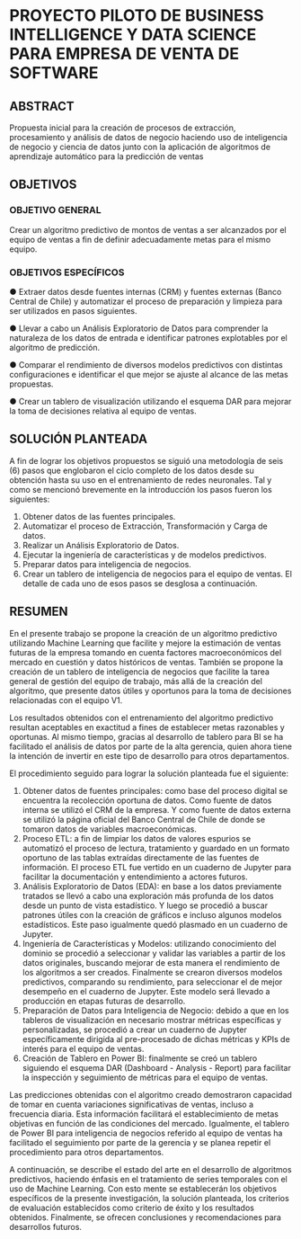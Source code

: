 # PROYECTO PILOTO DE BUSINESS INTELLIGENCE Y DATA SCIENCE PARA EMPRESA DE VENTA DE SOFTWARE
## ABSTRACT
Propuesta inicial para la creación de procesos de extracción, procesamiento y análisis de datos de negocio haciendo uso de inteligencia de negocio y ciencia de datos junto con la aplicación de algoritmos de aprendizaje automático para la predicción de ventas

## OBJETIVOS
### OBJETIVO GENERAL
Crear un algoritmo predictivo de montos de ventas a ser alcanzados por el equipo de ventas a fin de definir adecuadamente metas para el mismo equipo.
### OBJETIVOS ESPECÍFICOS
●	Extraer datos desde fuentes internas (CRM) y fuentes externas (Banco Central de Chile) y automatizar el proceso de preparación y limpieza para ser utilizados en pasos siguientes.

●	Llevar a cabo un Análisis Exploratorio de Datos para comprender la naturaleza de los datos de entrada e identificar patrones explotables por el algoritmo de predicción.

●	Comparar el rendimiento de diversos modelos predictivos con distintas configuraciones e identificar el que mejor se ajuste al alcance de las metas propuestas.

●	Crear un tablero de visualización utilizando el esquema DAR para mejorar la toma de decisiones relativa al equipo de ventas.

## SOLUCIÓN PLANTEADA
A fin de lograr los objetivos propuestos se siguió una metodología de seis (6) pasos que englobaron el ciclo completo de los datos desde su obtención hasta su uso en el entrenamiento de redes neuronales. Tal y como se mencionó brevemente en la introducción los pasos fueron los siguientes:
1.	Obtener datos de las fuentes principales.
2.	Automatizar el proceso de Extracción, Transformación y Carga de datos.
3.	Realizar un Análisis Exploratorio de Datos.
4.	Ejecutar la ingeniería de características y de modelos predictivos.
5.	Preparar datos para inteligencia de negocios.
6.	Crear un tablero de inteligencia de negocios para el equipo de ventas.
El detalle de cada uno de esos pasos se desglosa a continuación.

## RESUMEN
En el presente trabajo se propone la creación de un algoritmo predictivo utilizando Machine Learning que facilite y mejore la estimación de ventas futuras de la empresa tomando en cuenta factores macroeconómicos del mercado en cuestión y datos históricos de ventas. También se propone la creación de un tablero de inteligencia de negocios que facilite la tarea general de gestión del equipo de trabajo, más allá de la creación del algoritmo, que presente datos útiles y oportunos para la toma de decisiones relacionadas con el equipo V1.

Los resultados obtenidos con el entrenamiento del algoritmo predictivo resultan aceptables en exactitud a fines de establecer metas razonables y oportunas. Al mismo tiempo, gracias al desarrollo de tablero para BI se ha facilitado el análisis de datos por parte de la alta gerencia, quien ahora tiene la intención de invertir en este tipo de desarrollo para otros departamentos.

El procedimiento seguido para lograr la solución planteada fue el siguiente:
1.	Obtener datos de fuentes principales: como base del proceso digital se encuentra la recolección oportuna de datos. Como fuente de datos interna se utilizó el CRM de la empresa. Y como fuente de datos externa se utilizó la página oficial del Banco Central de Chile de donde se tomaron datos de variables macroeconómicas.
2.	Proceso ETL: a fin de limpiar los datos de valores espurios se automatizó el proceso de lectura, tratamiento y guardado en un formato oportuno de las tablas extraídas directamente de las fuentes de información. El proceso ETL fue vertido en un cuaderno de Jupyter para facilitar la documentación y entendimiento a actores futuros.
3.	Análisis Exploratorio de Datos (EDA): en base a los datos previamente tratados se llevó a cabo una exploración más profunda de los datos desde un punto de vista estadístico. Y luego se procedió a buscar patrones útiles con la creación de gráficos e incluso algunos modelos estadísticos. Este paso igualmente quedó plasmado en un cuaderno de Jupyter.
4.	Ingeniería de Características y Modelos: utilizando conocimiento del dominio se procedió a seleccionar y validar las variables a partir de los datos originales, buscando mejorar de esta manera el rendimiento de los algoritmos a ser creados. Finalmente se crearon diversos modelos predictivos, comparando su rendimiento, para seleccionar el de mejor desempeño en el cuaderno de Jupyter. Este modelo será llevado a producción en etapas futuras de desarrollo.
5.	Preparación de Datos para Inteligencia de Negocio: debido a que en los tableros de visualización en necesario mostrar métricas específicas y personalizadas, se procedió a crear un cuaderno de Jupyter específicamente dirigida al pre-procesado de dichas métricas y KPIs de interés para el equipo de ventas.
6.	Creación de Tablero en Power BI: finalmente se creó un tablero siguiendo el esquema DAR (Dashboard - Analysis - Report) para facilitar la inspección y seguimiento de métricas para el equipo de ventas.

Las predicciones obtenidas con el algoritmo creado demostraron capacidad de tomar en cuenta variaciones significativas de ventas, incluso a frecuencia diaria. Esta información facilitará el establecimiento de metas objetivas en función de las condiciones del mercado. Igualmente, el tablero de Power BI para inteligencia de negocios referido al equipo de ventas ha facilitado el seguimiento por parte de la gerencia y se planea repetir el procedimiento para otros departamentos.

A continuación, se describe el estado del arte en el desarrollo de algoritmos predictivos, haciendo énfasis en el tratamiento de series temporales con el uso de Machine Learning. Con esto mente se establecerán los objetivos específicos de la presente investigación, la solución planteada, los criterios de evaluación establecidos como criterio de éxito y los resultados obtenidos. Finalmente, se ofrecen conclusiones y recomendaciones para desarrollos futuros.
